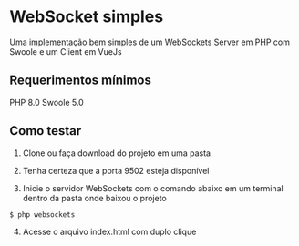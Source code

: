 # WebSocket simples

Uma implementação bem simples de um WebSockets Server em PHP com Swoole e um Client em VueJs

## Requerimentos mínimos

PHP 8.0
Swoole 5.0

## Como testar

1. Clone ou faça download do projeto em uma pasta

2. Tenha certeza que a porta 9502 esteja disponível

3. Inicie o servidor WebSockets com o comando abaixo em um terminal dentro da pasta onde baixou o projeto
```sh
$ php websockets
```

4. Acesse o arquivo index.html com duplo clique